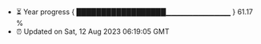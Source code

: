 - ⏳ Year progress { ██████████████████▁▁▁▁▁▁▁▁▁▁▁▁ } 61.17 %
- ⏰ Updated on Sat, 12 Aug 2023 06:19:05 GMT

